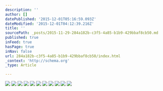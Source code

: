 ```yaml
---
description: ''
author: []
datePublished: '2015-12-01T05:16:59.093Z'
dateModified: '2015-12-01T04:12:39.216Z'
title: ''
sourcePath: _posts/2015-11-29-284a182b-c3f5-4a85-b1b9-429bbaf8cb50.md
published: true
inFeed: true
hasPage: true
inNav: false
url: 284a182b-c3f5-4a85-b1b9-429bbaf8cb50/index.html
_context: 'http://schema.org'
_type: Article

---
```

![](https://the-grid-user-content.s3-us-west-2.amazonaws.com/88eb9cbd-34aa-49c8-be94-69eec73c3cf2.png)
![](https://the-grid-user-content.s3-us-west-2.amazonaws.com/92d1dd43-f7f0-4ee7-b15d-88d55fa3a9f0.png)
![](https://the-grid-user-content.s3-us-west-2.amazonaws.com/4685351f-2d3b-4e84-8ecd-8500e5ca184c.png)
![](https://the-grid-user-content.s3-us-west-2.amazonaws.com/e44b5e08-e032-4d7a-8a38-a84f5f4cabd0.png)
![](https://the-grid-user-content.s3-us-west-2.amazonaws.com/e9b9a0ab-6c0b-473a-88fe-1ee567de7bf2.png)
![](https://the-grid-user-content.s3-us-west-2.amazonaws.com/7159f24a-9e7b-47b0-a12e-aaa94cd27f4c.png)
![](https://the-grid-user-content.s3-us-west-2.amazonaws.com/69c7a806-fa56-4fde-945a-d1760e05fc07.png)
![](https://the-grid-user-content.s3-us-west-2.amazonaws.com/37545a6e-8ddc-4e15-8421-a85a489325fe.png)
![](https://the-grid-user-content.s3-us-west-2.amazonaws.com/a7533931-dca4-496e-9835-0087173caf7e.png)
![](https://the-grid-user-content.s3-us-west-2.amazonaws.com/48dd887d-2854-40f2-9835-b182bb15a692.png)
![](https://the-grid-user-content.s3-us-west-2.amazonaws.com/e590b924-c982-4262-a1da-823659605a5f.png)